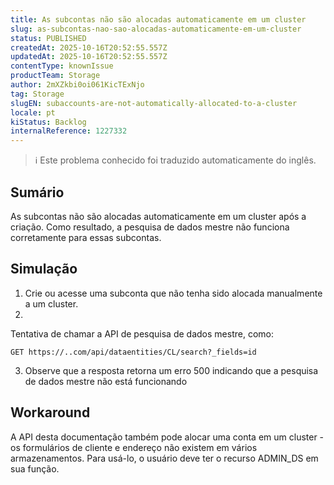 ```yaml
---
title: As subcontas não são alocadas automaticamente em um cluster
slug: as-subcontas-nao-sao-alocadas-automaticamente-em-um-cluster
status: PUBLISHED
createdAt: 2025-10-16T20:52:55.557Z
updatedAt: 2025-10-16T20:52:55.557Z
contentType: knownIssue
productTeam: Storage
author: 2mXZkbi0oi061KicTExNjo
tag: Storage
slugEN: subaccounts-are-not-automatically-allocated-to-a-cluster
locale: pt
kiStatus: Backlog
internalReference: 1227332
---
```


>ℹ️ Este problema conhecido foi traduzido automaticamente do inglês.

## Sumário


As subcontas não são alocadas automaticamente em um cluster após a criação. Como resultado, a pesquisa de dados mestre não funciona corretamente para essas subcontas.
## Simulação



1. Crie ou acesse uma subconta que não tenha sido alocada manualmente a um cluster.
2.

Tentativa de chamar a API de pesquisa de dados mestre, como:

    GET https://..com/api/dataentities/CL/search?_fields=id

3. Observe que a resposta retorna um erro 500 indicando que a pesquisa de dados mestre não está funcionando
## Workaround


A API desta documentação também pode alocar uma conta em um cluster - os formulários de cliente e endereço não existem em vários armazenamentos. Para usá-lo, o usuário deve ter o recurso ADMIN_DS em sua função.



